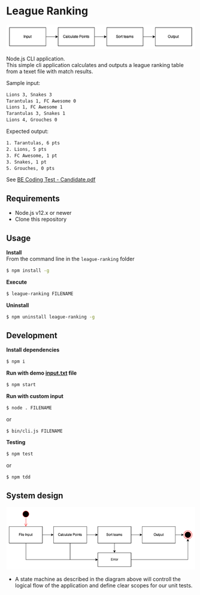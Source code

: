 # League Ranking

![System design](system-diagram.png)

Node.js CLI application.  
This simple cli application calculates and outputs a league ranking table from a texet file with match results.

Sample input:  
```txt
Lions 3, Snakes 3
Tarantulas 1, FC Awesome 0
Lions 1, FC Awesome 1
Tarantulas 3, Snakes 1
Lions 4, Grouches 0
```

Expected output:  
```txt
1. Tarantulas, 6 pts
2. Lions, 5 pts
3. FC Awesome, 1 pt
3. Snakes, 1 pt
5. Grouches, 0 pts
```

See [BE Coding Test - Candidate.pdf](BE&#32;Coding&#32;Test&#32;-&#32;Candidate.pdf)


## Requirements
- Node.js v12.x or newer
- Clone this repository


## Usage
**Install**  
From the command line in the `league-ranking` folder
```sh
$ npm install -g
```
**Execute**
```sh
$ league-ranking FILENAME
```

**Uninstall**
```sh
$ npm uninstall league-ranking -g
```

## Development
**Install dependencies**
```sh
$ npm i
```

**Run with demo [input.txt](input.txt) file**
```sh
$ npm start
```

**Run with custom input**  
```sh
$ node . FILENAME
```
or
```
$ bin/cli.js FILENAME
```


**Testing**
```sh
$ npm test
```
or 
```sh
$ npm tdd
```

## System design

![State machine](state-machine.png)

- A state machine as described in the diagram above will controll the logical flow of the application and define clear scopes for our unit tests.

